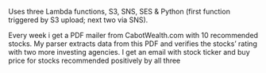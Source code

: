 Uses three Lambda functions, S3, SNS, SES & Python (first function triggered by S3 upload; next two via SNS). 

Every week i get a PDF mailer from CabotWealth.com with 10 recommended stocks. My parser extracts data from this PDF and verifies the stocks’ rating with two more investing agencies. I get an email with stock ticker and buy price for stocks recommended positively by all three
